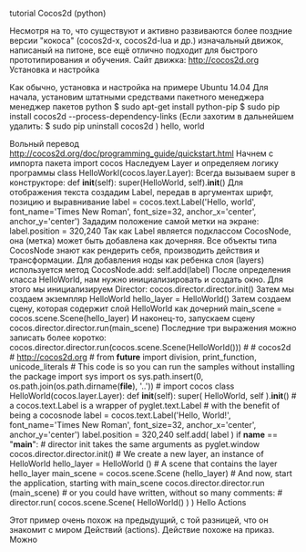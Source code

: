 tutorial
Cocos2d (python)

Несмотря на то, что существуют и активно развиваются более поздние версии "кокоса" (cocos2d-x, cocos2d-lua и др.) изначальный движок, написаный на питоне, все ещё отлично подходит для быстрого прототипирования и обучения. Сайт движка: http://cocos2d.org
Установка и настройка

Как обычно, установка и настройка на примере Ubuntu 14.04 Для начала, установим штатными средствами пакетного менеджера менеджер пакетов python $ sudo apt-get install python-pip $ sudo pip install cocos2d --process-dependency-links (Если захотим в дальнейшем удалить: $ sudo pip uninstall cocos2d )
hello, world

Вольный перевод http://cocos2d.org/doc/programming_guide/quickstart.html Начнем с импорта пакета import cocos Наследуем Layer и определяем логику программы class HelloWorkl(cocos.layer.Layer): Всегда вызываем super в конструкторе: def __init__(self): super(HelloWorld, self).__init__() Для отображения текста создадим Label, передав в аргументах шрифт, позицию и выравнивание label = cocos.text.Label('Hello, world', font_name='Times New Roman', font_size=32, anchor_x='center', anchor_y='center') Зададим положение самой метки на экране: label.position = 320,240 Так как Label является подклассом CocosNode, она (метка) может быть добавлена как дочерняя. Все объекты типа CocosNode знают как рендерить себя, производить действия и трансформации. Для добавления ноды как ребенка слоя (layers) используется метод CocosNode.add: self.add(label) После определения класса HelloWorld, нам нужно инициализировать и создать окно. Для этого мы инициализируем Director: cocos.director.director.init() Затем мы создаем экземпляр HelloWorld hello_layer = HelloWorld() Затем создаем сцену, которая содержит слой HelloWorld как дочерний main_scene = cocos.scene.Scene(hello_layer) И наконец-то, запускаем сцену cocos.director.director.run(main_scene) Последние три выражения можно записать более коротко: cocos.director.director.run(cocos.scene.Scene(HelloWorld())) # # cocos2d # http://cocos2d.org # from __future__ import division, print_function, unicode_literals # This code is so you can run the samples without installing the package import sys import os sys.path.insert(0, os.path.join(os.path.dirname(__file__), '..')) # import cocos class HelloWorld(cocos.layer.Layer): def __init__(self): super( HelloWorld, self ).__init__() # a cocos.text.Label is a wrapper of pyglet.text.Label # with the benefit of being a cocosnode label = cocos.text.Label('Hello, World!', font_name='Times New Roman', font_size=32, anchor_x='center', anchor_y='center') label.position = 320,240 self.add( label ) if __name__ == "__main__": # director init takes the same arguments as pyglet.window cocos.director.director.init() # We create a new layer, an instance of HelloWorld hello_layer = HelloWorld () # A scene that contains the layer hello_layer main_scene = cocos.scene.Scene (hello_layer) # And now, start the application, starting with main_scene cocos.director.director.run (main_scene) # or you could have written, without so many comments: # director.run( cocos.scene.Scene( HelloWorld() ) )
Hello Actions

Этот пример очень похож на предыдущий, с той разницей, что он знакомит с миром Действий (actions). Действие похоже на приказ. Можно
